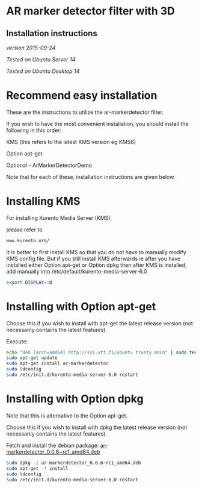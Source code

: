 AR marker detector filter with 3D 
=========================

Installation instructions
-------------------------
*version 2015-09-24*

*Tested on Ubuntu Server 14*

*Tested on Ubuntu Desktop 14*


Recommend easy installation
=========================
These are the instructions to utilize the ar-markerdetector filter.

If you wish to have the most convenient installation,
you should install the following in this order:

KMS (this refers to the latest KMS version eg KMS6)

Option apt-get

Optional - ArMarkerDetectorDemo

Note that for each of these, installation instructions are given below.



Installing KMS
=========================
For installing Kurento Media Server (KMS),

please refer to 
```bash
www.kurento.org/
```

It is better to first install KMS so that you do not have to manually modify KMS config file.
But if you still install KMS afterwards ie after you have installed either Option apt-get or Option dpkg then after KMS is installed, add manually into /etc/default/kurento-media-server-6.0
```bash
export DISPLAY=:0
```


Installing with Option apt-get 
=========================
Choose this if you wish to install with apt-get the latest release version (not necessarily contains the latest features).

Execute:
```bash
echo "deb [arch=amd64] http://ssi.vtt.fi/ubuntu trusty main" | sudo tee -a /etc/apt/sources.list
sudo apt-get update
sudo apt-get install ar-markerdetector
sudo ldconfig
sudo /etc/init.d/kurento-media-server-6.0 restart
```

Installing with Option dpkg
=========================
Note that this is alternative to the Option apt-get.

Choose this if you wish to install with dpkg the latest release version (not necessarily contains the latest features).

Fetch and install the debian package: [ar-markerdetector_0.0.6~rc1_amd64.deb](http://ssi.vtt.fi/ubuntu/dists/trusty/main/binary-amd64/amd64/ar-markerdetector_0.0.6~rc1_amd64.deb)
```bash
sudo dpkg -i ar-markerdetector_0.0.6~rc1_amd64.deb
sudo apt-get -f install
sudo ldconfig
sudo /etc/init.d/kurento-media-server-6.0 restart
```

